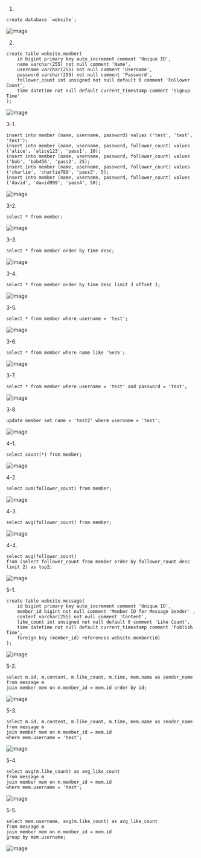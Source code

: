 1.
```
create database `website`;
```
![image](https://github.com/Jean242113/week5/blob/main/task2.png)

2.
```
create table website.member(
    id bigint primary key auto_increment comment 'Unique ID',
    name varchar(255) not null comment 'Name',
    username varchar(255) not null comment 'Username',
    password varchar(255) not null comment 'Password',
    follower_count int unsigned not null default 0 comment 'Follower Count',
    time datetime not null default current_timestamp comment 'Signup Time'
);
```
![image](https://github.com/Jean242113/week5/blob/main/task2-1.png)

3-1.
```
insert into member (name, username, password) values ('test', 'test', 'test');
insert into member (name, username, password, follower_count) values ('alice', 'alice123', 'pass1', 10);
insert into member (name, username, password, follower_count) values ('bob', 'bob456', 'pass2', 25);
insert into member (name, username, password, follower_count) values ('charlie', 'charlie789', 'pass3', 5);
insert into member (name, username, password, follower_count) values ('david', 'david999', 'pass4', 50);
```
![image](https://github.com/Jean242113/week5/blob/main/task3-1.png)

3-2.
```
select * from member;
```
![image](https://github.com/Jean242113/week5/blob/main/task3-2.png)

3-3.
```
select * from member order by time desc;
```
![image](https://github.com/Jean242113/week5/blob/main/task3-3.png)

3-4.
```
select * from member order by time desc limit 3 offset 1;
```
![image](https://github.com/Jean242113/week5/blob/main/task3-4.png)

3-5.
```
select * from member where username = 'test';
```
![image](https://github.com/Jean242113/week5/blob/main/task3-5.png)

3-6.
```
select * from member where name like '%es%';
```
![image](https://github.com/Jean242113/week5/blob/main/task3-6.png)

3-7.
```
select * from member where username = 'test' and password = 'test';
```
![image](https://github.com/Jean242113/week5/blob/main/task3-7.png)

3-8.
```
update member set name = 'test2' where username = 'test';
```
![image](https://github.com/Jean242113/week5/blob/main/task3-8-1.png)

4-1.
```
select count(*) from member;
```
![image](https://github.com/Jean242113/week5/blob/main/task4-1.png)

4-2.
```
select sum(follower_count) from member;
```
![image](https://github.com/Jean242113/week5/blob/main/task4-2.png)

4-3.
```
select avg(follower_count) from member;
```
![image](https://github.com/Jean242113/week5/blob/main/task4-3.png)

4-4.
```
select avg(follower_count) 
from (select follower_count from member order by follower_count desc limit 2) as top2;
```
![image](https://github.com/Jean242113/week5/blob/main/task4-4.png)

5-1.
```
create table website.message(
    id bigint primary key auto_increment comment 'Unique ID',
    member_id bigint not null comment 'Member ID for Message Sender' ,
    content varchar(255) not null comment 'Content',
    like_count int unsigned not null default 0 comment 'Like Count',
    time datetime not null default current_timestamp comment 'Publish Time',
    foreign key (member_id) references website.member(id)
);
```
![image](https://github.com/Jean242113/week5/blob/main/task5-1.png)

5-2.
```
select m.id, m.content, m.like_count, m.time, mem.name as sender_name
from message m
join member mem on m.member_id = mem.id order by id;
```
![image](https://github.com/Jean242113/week5/blob/main/task5-2.png)

5-3.
```
select m.id, m.content, m.like_count, m.time, mem.name as sender_name
from message m
join member mem on m.member_id = mem.id
where mem.username = 'test';
```
![image](https://github.com/Jean242113/week5/blob/main/task5-3.png)

5-4.
```
select avg(m.like_count) as avg_like_count
from message m
join member mem on m.member_id = mem.id
where mem.username = 'test';
```
![image](https://github.com/Jean242113/week5/blob/main/task5-4.png)

5-5.
```
select mem.username, avg(m.like_count) as avg_like_count
from message m
join member mem on m.member_id = mem.id
group by mem.username;
```
![image](https://github.com/Jean242113/week5/blob/main/task5-5.png)

